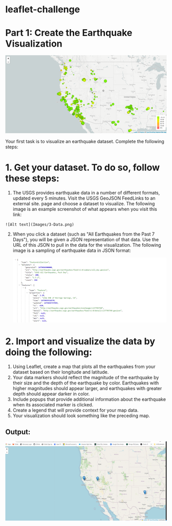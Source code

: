 # leaflet-challenge

# Part 1: Create the Earthquake Visualization

![Alt text](Images/2-BasicMap.png)

Your first task is to visualize an earthquake dataset. Complete the following steps:

# 1. Get your dataset. To do so, follow these steps:

  1. The USGS provides earthquake data in a number of different formats, updated every 5 minutes. Visit the USGS GeoJSON FeedLinks to an external site. page and choose a dataset to visualize. 
     The following image is an example screenshot of what appears when you visit this link:

    ![Alt text](Images/3-Data.png)

  2. When you click a dataset (such as "All Earthquakes from the Past 7 Days"), you will be given a JSON representation of that data. Use the URL of this JSON to pull in the data for the visualization. 
     The following image is a sampling of earthquake data in JSON format:

     ![Alt text](Images/4-JSON.png)


# 2. Import and visualize the data by doing the following:
  
  1. Using Leaflet, create a map that plots all the earthquakes from your dataset based on their longitude and latitude.
  2. Your data markers should reflect the magnitude of the earthquake by their size and the depth of the earthquake by color. Earthquakes with higher magnitudes should appear larger, and earthquakes with greater 
     depth should appear darker in color.
  3. Include popups that provide additional information about the earthquake when its associated marker is clicked.
  4. Create a legend that will provide context for your map data.
  5. Your visualization should look something like the preceding map.

  ## Output:
  ![Alt text](Images/Base_Map.png)
